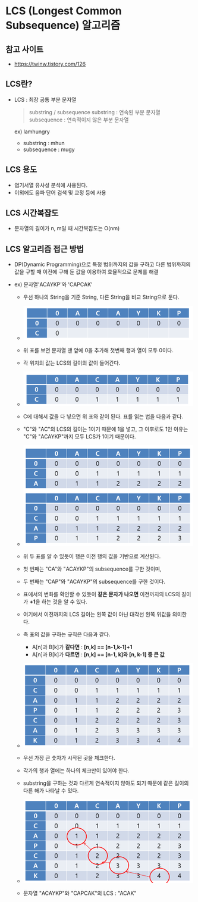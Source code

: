 # LCS (Longest Common Subsequence) 알고리즘

## 참고 사이트

- https://twinw.tistory.com/126


## LCS란?

- LCS : 최장 공통 부분 문자열
	> substring / subsequence
	> substring : 연속된 부분 문자열
	> subsequence : 연속적이지 않은 부분 문자열

	ex) lamhungry
	- substring : mhun
	- subsequence : mugy


## LCS 용도

- 염기서열 유사성 분석에 사용된다.
- 이외에도 음파 단어 검색 및 교정 등에 사용


## LCS 시간복잡도

- 문자열의 길이가 n, m일 때 시간복잡도는 O(nm)


## LCS 알고리즘 접근 방법

- DP(Dynamic Programming)으로 특정 범위까지의 값을 구하고 다른 범위까지의 값을 구할 때 이전에 구해 둔 값을 이용하여 효율적으로 문제를 해결


- ex) 문자열'ACAYKP'와 'CAPCAK'
	- 우선 하나의 String을 기준 String, 다른 String을 비교 String으로 둔다.

  	- ![LCS_예제1](./images/LCS_예제1.PNG)
	
	- 위 표를 보면 문자열 맨 앞에 0을 추가해 첫번째 행과 열이 모두 0이다.
	- 각 위치의 값는 LCS의 길이의 값이 들어간다. 
	
	- ![LCS_예제2](./images/LCS_예제2.PNG)
	
	
	- C에 대해서 값을 다 넣으면 위 표와 같이 된다. 표를 읽는 법을 다음과 같다.
	- "C"와 "AC"의 LCS의 길이는 1이기 때문에 1을 넣고, 그 이후로도 1인 이유는 "C"와 "ACAYKP"까지 모두 LCS가 1이기 때문이다.
	
	- ![LCS_예제3](./images/LCS_예제3.PNG)
	
	- 위 두 표를 알 수 있듯이 행은 이전 행의 값을 기반으로 계산된다.
	- 첫 번째는 "CA"와 "ACAYKP"의 subsequence를 구한 것이며,
	- 두 번째는 "CAP"와 "ACAYKP"의 subsequence를 구한 것이다.
	- 표에서의 변화를 확인할 수 있듯이 **같은 문자가 나오면** 이전까지의 LCS의 길이가 **+1**을 하는 것을 알 수 있다.
	- 여기에서 이전까지의 LCS 길이는 왼쪽 값이 아닌 대각선 왼쪽 위값을 의미한다.
	


	- 즉 표의 값을 구하는 규칙은 다음과 같다.
	
		- A[n]과 B[k]가 **같다면** : **[n,k] == [n-1,k-1]+1**
		- A[n]과 B[k]가 **다르면** : **[n,k] == [n-1, k]와 [n, k-1] 중 큰 값**
		
		
	- ![LCS_예제4](./images/LCS_예제4.PNG)
	
	- 우선 가장 큰 숫자가 시작된 곳을 체크한다.
	- 각가의 행과 열에는 하나의 체크만이 있어야 한다.
	- substring을 구하는 것과 다르게 연속적이지 않아도 되기 때문에 같은 길이의 다른 해가 나타날 수 있다.
	
		
	- ![LCS_예제5](./images/LCS_예제5.PNG)	
	
	- 문자열 "ACAYKP"와 "CAPCAK"의 LCS : "ACAK"
	
	
```C



```
		
		
